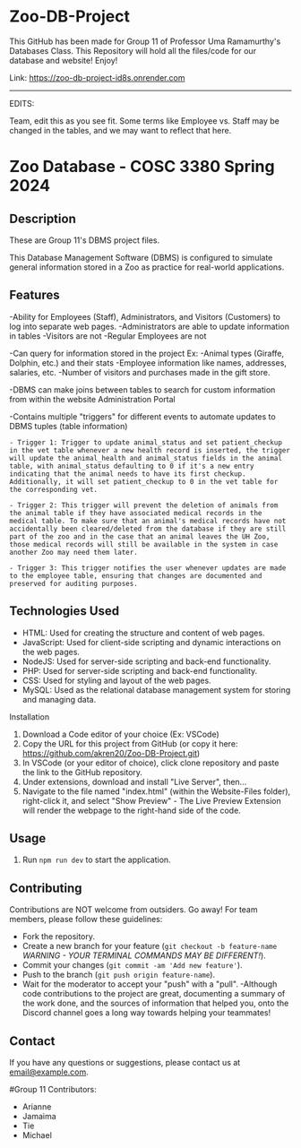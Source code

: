 # Zoo-DB-Project
This GitHub has been made for Group 11 of Professor Uma Ramamurthy's Databases Class. This Repository will hold all the files/code for our database and website!
Enjoy!

Link: https://zoo-db-project-id8s.onrender.com



------------------------------------------
EDITS:

Team, edit this as you see fit. Some terms like Employee vs. Staff may be changed in the tables, and we may want to reflect that here. 



# Zoo Database - COSC 3380 Spring 2024


## Description
These are Group 11's DBMS project files. 

This Database Management Software (DBMS) is configured to simulate general information stored in a Zoo as practice for real-world applications. 


## Features
-Ability for Employees (Staff), Administrators, and Visitors (Customers) to log into separate web pages.
    -Administrators are able to update information in tables
    -Visitors are not
    -Regular Employees are not

-Can query for information stored in the project
    Ex: -Animal types (Giraffe, Dolphin, etc.) and their stats
        -Employee information like names, addresses, salaries, etc. 
        -Number of visitors and purchases made in the gift store.

-DBMS can make joins between tables to search for custom information from within the website Administration Portal

-Contains multiple "triggers" for different events to automate updates to DBMS tuples (table information)

    - Trigger 1: Trigger to update animal_status and set patient_checkup in the vet table whenever a new health record is inserted, the trigger will update the animal_health and animal_status fields in the animal table, with animal_status defaulting to 0 if it's a new entry indicating that the animal needs to have its first checkup. Additionally, it will set patient_checkup to 0 in the vet table for the corresponding vet.
    
    - Trigger 2: This trigger will prevent the deletion of animals from the animal table if they have associated medical records in the medical table. To make sure that an animal's medical records have not accidentally been cleared/deleted from the database if they are still part of the zoo and in the case that an animal leaves the UH Zoo, those medical records will still be available in the system in case another Zoo may need them later.

    - Trigger 3: This trigger notifies the user whenever updates are made to the employee table, ensuring that changes are documented and preserved for auditing purposes.



## Technologies Used

- HTML: Used for creating the structure and content of web pages.
- JavaScript: Used for client-side scripting and dynamic interactions on the web pages.
- NodeJS: Used for server-side scripting and back-end functionality.
- PHP: Used for server-side scripting and back-end functionality.
- CSS: Used for styling and layout of the web pages.
- MySQL: Used as the relational database management system for storing and managing data.

    
 Installation
1. Download a Code editor of your choice (Ex: VSCode)
2. Copy the URL for this project from GitHub (or copy it here: https://github.com/akren20/Zoo-DB-Project.git)
3. In VSCode (or your editor of choice), click clone repository and paste the link to the GitHub repository.
4. Under extensions, download and install "Live Server", then...
5. Navigate to the file named "index.html" (within the Website-Files folder), right-click it, and select "Show Preview"
        - The Live Preview Extension will render the webpage to the right-hand side of the code. 

## Usage
1. Run `npm run dev` to start the application.

## Contributing
Contributions are NOT welcome from outsiders. Go away! For team members, please follow these guidelines:
- Fork the repository.
- Create a new branch for your feature (`git checkout -b feature-name` *WARNING - YOUR TERMINAL COMMANDS MAY BE DIFFERENT!*).
- Commit your changes (`git commit -am 'Add new feature'`).
- Push to the branch (`git push origin feature-name`).
- Wait for the moderator to accept your "push" with a "pull".
-Although code contributions to the project are great, documenting a summary of the work done, and the sources of information that helped you, onto the Discord channel goes a long way towards helping your teammates!



## Contact
If you have any questions or suggestions, please contact us at [email@example.com](mailto:email@example.com).



#Group 11 Contributors:
- Arianne
- Jamaima
- Tie
- Michael
